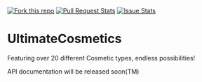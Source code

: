 [![Fork this repo](http://githubbadges.com/fork.svg?user=j0ach1mmall3&repo=UltimateCosmetics&style=flat)](https://github.com/j0ach1mmall3/UltimateCosmetics/fork)
[![Pull Request Stats](http://issuestats.com/github/j0ach1mmall3/UltimateCosmetics/badge/pr?style=flat)](http://issuestats.com/github/j0ach1mmall3/UltimateCosmetics)
[![Issue Stats](http://issuestats.com/github/j0ach1mmall3/UltimateCosmetics/badge/issue?style=flat)](http://issuestats.com/github/j0ach1mmall3/UltimateCosmetics)

# UltimateCosmetics
Featuring over 20 different Cosmetic types, endless possibilities!

API documentation will be released soon(TM)
